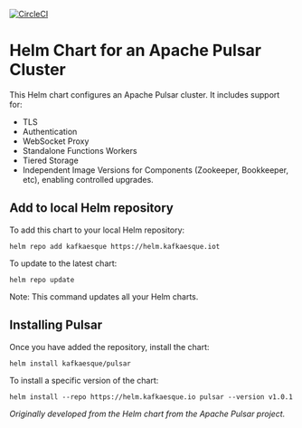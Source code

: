 [![CircleCI](https://circleci.com/gh/kafkaesque-io/pulsar-helm-chart/tree/master.svg?style=svg)](https://circleci.com/gh/kafkaesque-io/pulsar-helm-chart/tree/master)

# Helm Chart for an Apache Pulsar Cluster


This Helm chart configures an Apache Pulsar cluster. It includes support for:
* TLS
* Authentication
* WebSocket Proxy
* Standalone Functions Workers
* Tiered Storage
* Independent Image Versions for Components (Zookeeper, Bookkeeper, etc), enabling controlled upgrades.

## Add to local Helm repository 
To add this chart to your local Helm repository:

```helm repo add kafkaesque https://helm.kafkaesque.iot```

To update to the latest chart:

```helm repo update```

Note: This command updates all your Helm charts.

## Installing Pulsar

Once you have added the repository, install the chart:

```helm install kafkaesque/pulsar```

To install a specific version of the chart:

```helm install --repo https://helm.kafkaesque.io pulsar --version v1.0.1```

_Originally developed from the Helm chart from the Apache Pulsar project._
